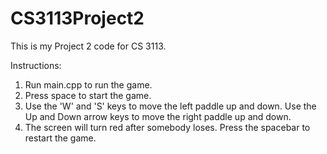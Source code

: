 # CS3113Project2
This is my Project 2 code for CS 3113.

Instructions:
1. Run main.cpp to run the game.
2. Press space to start the game.
3. Use the 'W' and 'S' keys to move the left paddle up and down. Use the Up and Down arrow keys to move the right paddle up and down.
4. The screen will turn red after somebody loses. Press the spacebar to restart the game. 
